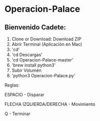 # Operacion-Palace

## Bienvenido Cadete:

1. Clone or Download: Download ZIP
2. Abrir Terminal (Aplicación en Mac)
3. 'cd'
4. 'cd Descargas'
5. 'cd Operacion-Palace-master'
6. 'brew install python3'
7. Subir Volumén
8. 'python3 Operacion-Palace.py'

Reglas:

ESPACIO - Disparar

FLECHA IZQUIERDA/DERECHA - Movimiento

Q - Terminar
